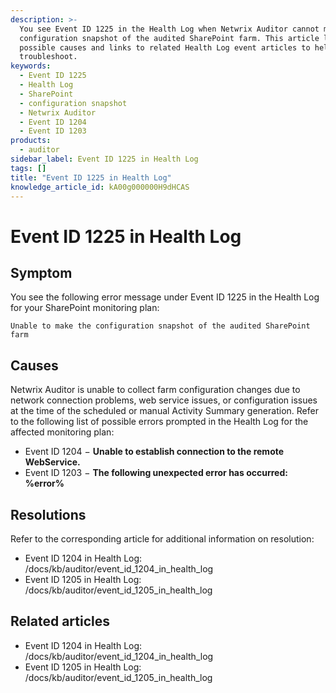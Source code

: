 ```yaml
---
description: >-
  You see Event ID 1225 in the Health Log when Netwrix Auditor cannot make a
  configuration snapshot of the audited SharePoint farm. This article lists
  possible causes and links to related Health Log event articles to help you
  troubleshoot.
keywords:
  - Event ID 1225
  - Health Log
  - SharePoint
  - configuration snapshot
  - Netwrix Auditor
  - Event ID 1204
  - Event ID 1203
products:
  - auditor
sidebar_label: Event ID 1225 in Health Log
tags: []
title: "Event ID 1225 in Health Log"
knowledge_article_id: kA00g000000H9dHCAS
---
```


# Event ID 1225 in Health Log

## Symptom

You see the following error message under Event ID 1225 in the Health Log for your SharePoint monitoring plan:

```Registry
Unable to make the configuration snapshot of the audited SharePoint farm
```

## Causes

Netwrix Auditor is unable to collect farm configuration changes due to network connection problems, web service issues, or configuration issues at the time of the scheduled or manual Activity Summary generation. Refer to the following list of possible errors prompted in the Health Log for the affected monitoring plan:

- Event ID 1204 − **Unable to establish connection to the remote WebService.**
- Event ID 1203 − **The following unexpected error has occurred: %error%**

## Resolutions

Refer to the corresponding article for additional information on resolution:

- Event ID 1204 in Health Log: /docs/kb/auditor/event_id_1204_in_health_log
- Event ID 1205 in Health Log: /docs/kb/auditor/event_id_1205_in_health_log

## Related articles

- Event ID 1204 in Health Log: /docs/kb/auditor/event_id_1204_in_health_log
- Event ID 1205 in Health Log: /docs/kb/auditor/event_id_1205_in_health_log
